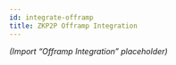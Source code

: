 ```yaml
---
id: integrate-offramp
title: ZKP2P Offramp Integration
---
```


*(Import “Offramp Integration” placeholder)*
